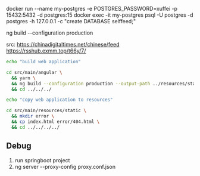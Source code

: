  docker run --name my-postgres -e POSTGRES_PASSWORD=xuffei -p 15432:5432 -d postgres:15
docker exec -it my-postgres psql -U postgres -d postgres -h 127.0.0.1 -c "create DATABASE selffeed;"


 ng build --configuration production


 src:
https://chinadigitaltimes.net/chinese/feed
https://rsshub.exmm.top/t66y/7/


```bash
echo "build web application"

cd src/main/angular \
  && yarn \
  && ng build --configuration production --output-path ../resources/static \
  && cd ../../../

echo "copy web application to resources"

cd src/main/resources/static \
  && mkdir error \
  && cp index.html error/404.html \
  && cd ../../../../


```

## Debug
1. run springboot project
2. ng server --proxy-config proxy.conf.json
